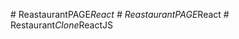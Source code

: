 
#   R e a s t a u r a n t P A G E _ R e a c t  
 #   R e a s t a u r a n t P A G E _ R e a c t  
 #   R e s t a u r a n t _ C l o n e _ R e a c t J S  
 